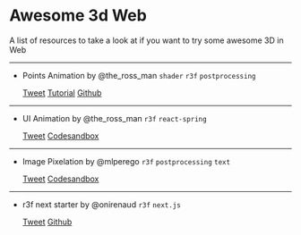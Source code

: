 # Awesome 3d Web

A list of resources to take a look at if you want to try some awesome 3D in Web

---
* Points Animation by @the_ross_man
`shader` `r3f` `postprocessing`

   [Tweet](https://twitter.com/the_ross_man/status/1331869039593988096)
[Tutorial](https://tympanus.net/codrops/2020/12/17/recreating-a-dave-whyte-animation-in-react-three-fiber/) 
[Github](https://github.com/mattrossman/breathing-dots-tutorial.git)


---

* UI Animation by @the_ross_man
`r3f` `react-spring` 

  [Tweet](https://twitter.com/the_ross_man/status/1337853544658046983)
[Codesandbox](https://v6lg3.csb.app/)

---

* Image Pixelation by @mlperego
`r3f` `postprocessing` `text`

  [Tweet](https://twitter.com/mlperego/status/1338950170583719936)
[Codesandbox](https://n4py8.csb.app/)

---
* r3f next starter by @onirenaud
`r3f` `next.js`

  [Tweet](https://twitter.com/onirenaud/status/1338041518465056772)
[Github](https://github.com/RenaudRohlinger/r3f-next-starter)



